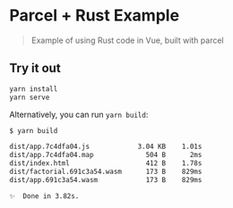 # Parcel + Rust Example

> Example of using Rust code in Vue, built with parcel

## Try it out

```sh
yarn install
yarn serve
```

Alternatively, you can run `yarn build`:

```sh
$ yarn build

dist/app.7c4dfa04.js            3.04 KB    1.01s
dist/app.7c4dfa04.map             504 B      2ms
dist/index.html                   412 B    1.78s
dist/factorial.691c3a54.wasm      173 B    829ms
dist/app.691c3a54.wasm            173 B    829ms

✨  Done in 3.82s.
```
